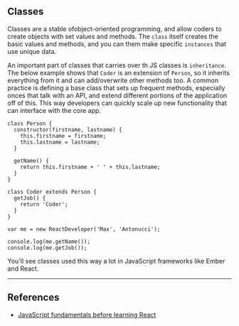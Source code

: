 ## Classes

Classes are a stable ofobject-oriented programming, and allow coders to create objects with set values and methods. The `class` itself creates the basic values and methods, and you can them make specific `instances` that use unique data.

An important part of classes that carries over th JS classes is `inheritance`. The below example shows that `Coder` is an extension of `Person`, so it inherits everything from it and can add/overwrite other methods too. A common practice is defining a base class that sets up frequent methods, especially onces that talk with an API, and extend different portions of the application off of this. This way developers can quickly scale up new functionality that can interface with the core app.

```
class Person {
  constructor(firstname, lastname) {
    this.firstname = firstname;
    this.lastname = lastname;
  }

  getName() {
    return this.firstname + ' ' + this.lastname;
  }
}

class Coder extends Person {
  getJob() {
    return 'Coder';
  }
}

var me = new ReactDeveloper('Max', 'Antonucci');

console.log(me.getName());
console.log(me.getJob());
```

You'll see classes used this way a lot in JavaScript frameworks like Ember and React.

-----

## References

* [JavaScript fundamentals before learning React](https://www.robinwieruch.de/javascript-fundamentals-react-requirements/#react-javascript)
